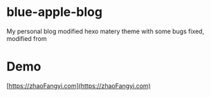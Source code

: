 # blue-apple-blog
My personal blog modified hexo matery theme with some bugs fixed, modified from 

# Demo
[https://zhaoFangyi.com](https://zhaoFangyi.com)